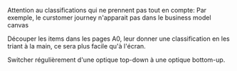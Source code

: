 Attention au classifications qui ne prennent pas tout en compte:
Par exemple, le curstomer journey n'apparait pas dans le business model canvas

Découper les items dans les pages A0, leur donner une classification en les triant à la main, ce sera plus facile qu'à l'écran.

Switcher régulièrement d'une optique top-down à une optique bottom-up.
